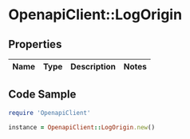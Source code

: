 # OpenapiClient::LogOrigin

## Properties

Name | Type | Description | Notes
------------ | ------------- | ------------- | -------------

## Code Sample

```ruby
require 'OpenapiClient'

instance = OpenapiClient::LogOrigin.new()
```


